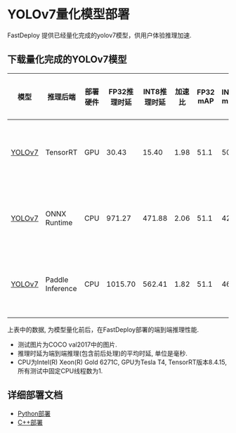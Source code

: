 # YOLOv7量化模型部署
FastDeploy 提供已经量化完成的yolov7模型，供用户体验推理加速.

## 下载量化完成的YOLOv7模型


| 模型                 |推理后端            |部署硬件    | FP32推理时延    | INT8推理时延  | 加速比    | FP32 mAP | INT8 mAP | 量化方式   |
| ------------------- | -----------------|-----------|  --------     |--------      |--------      | --------- |-------- |----- |
| [YOLOv7](https://bj.bcebos.com/paddlehub/fastdeploy/yolov7_quant.tar)            | TensorRT          |    GPU    |     30.43          |      15.40       |       1.98        | 51.1| 50.8| 量化蒸馏训练 |
| [YOLOv7](https://bj.bcebos.com/paddlehub/fastdeploy/yolov7_quant.tar)            | ONNX Runtime     |    CPU    |     971.27          |  471.88           |  2.06             | 51.1 | 42.5| 量化蒸馏训练 |
| [YOLOv7](https://bj.bcebos.com/paddlehub/fastdeploy/yolov7_quant.tar)          | Paddle Inference  |    CPU    |          1015.70     |      562.41       |    1.82           |51.1 | 46.3| 量化蒸馏训练 |

上表中的数据, 为模型量化前后，在FastDeploy部署的端到端推理性能.
- 测试图片为COCO val2017中的图片.
- 推理时延为端到端推理(包含前后处理)的平均时延, 单位是毫秒.
- CPU为Intel(R) Xeon(R) Gold 6271C, GPU为Tesla T4, TensorRT版本8.4.15, 所有测试中固定CPU线程数为1.

## 详细部署文档

- [Python部署](python)
- [C++部署](cpp)
